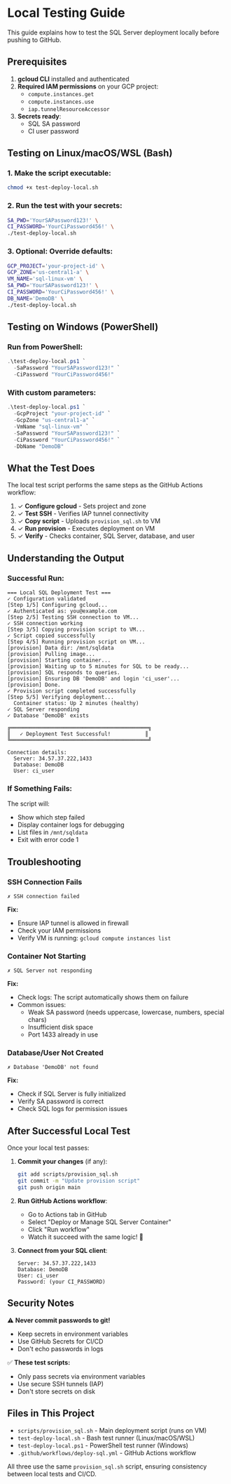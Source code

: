 # Local Testing Guide

This guide explains how to test the SQL Server deployment locally before pushing to GitHub.

## Prerequisites

1. **gcloud CLI** installed and authenticated
2. **Required IAM permissions** on your GCP project:
   - `compute.instances.get`
   - `compute.instances.use`
   - `iap.tunnelResourceAccessor`
3. **Secrets ready**:
   - SQL SA password
   - CI user password

## Testing on Linux/macOS/WSL (Bash)

### 1. Make the script executable:

```bash
chmod +x test-deploy-local.sh
```

### 2. Run the test with your secrets:

```bash
SA_PWD='YourSAPassword123!' \
CI_PASSWORD='YourCiPassword456!' \
./test-deploy-local.sh
```

### 3. Optional: Override defaults:

```bash
GCP_PROJECT='your-project-id' \
GCP_ZONE='us-central1-a' \
VM_NAME='sql-linux-vm' \
SA_PWD='YourSAPassword123!' \
CI_PASSWORD='YourCiPassword456!' \
DB_NAME='DemoDB' \
./test-deploy-local.sh
```

## Testing on Windows (PowerShell)

### Run from PowerShell:

```powershell
.\test-deploy-local.ps1 `
  -SaPassword "YourSAPassword123!" `
  -CiPassword "YourCiPassword456!"
```

### With custom parameters:

```powershell
.\test-deploy-local.ps1 `
  -GcpProject "your-project-id" `
  -GcpZone "us-central1-a" `
  -VmName "sql-linux-vm" `
  -SaPassword "YourSAPassword123!" `
  -CiPassword "YourCiPassword456!" `
  -DbName "DemoDB"
```

## What the Test Does

The local test script performs the same steps as the GitHub Actions workflow:

1. ✓ **Configure gcloud** - Sets project and zone
2. ✓ **Test SSH** - Verifies IAP tunnel connectivity
3. ✓ **Copy script** - Uploads `provision_sql.sh` to VM
4. ✓ **Run provision** - Executes deployment on VM
5. ✓ **Verify** - Checks container, SQL Server, database, and user

## Understanding the Output

### Successful Run:
```
=== Local SQL Deployment Test ===
✓ Configuration validated
[Step 1/5] Configuring gcloud...
✓ Authenticated as: you@example.com
[Step 2/5] Testing SSH connection to VM...
✓ SSH connection working
[Step 3/5] Copying provision script to VM...
✓ Script copied successfully
[Step 4/5] Running provision script on VM...
[provision] Data dir: /mnt/sqldata
[provision] Pulling image...
[provision] Starting container...
[provision] Waiting up to 5 minutes for SQL to be ready...
[provision] SQL responds to queries.
[provision] Ensuring DB 'DemoDB' and login 'ci_user'...
[provision] Done.
✓ Provision script completed successfully
[Step 5/5] Verifying deployment...
  Container status: Up 2 minutes (healthy)
✓ SQL Server responding
✓ Database 'DemoDB' exists

╔════════════════════════════════════════════╗
║   ✓ Deployment Test Successful!           ║
╚════════════════════════════════════════════╝

Connection details:
  Server: 34.57.37.222,1433
  Database: DemoDB
  User: ci_user
```

### If Something Fails:

The script will:
- Show which step failed
- Display container logs for debugging
- List files in `/mnt/sqldata`
- Exit with error code 1

## Troubleshooting

### SSH Connection Fails
```
✗ SSH connection failed
```
**Fix:** 
- Ensure IAP tunnel is allowed in firewall
- Check your IAM permissions
- Verify VM is running: `gcloud compute instances list`

### Container Not Starting
```
✗ SQL Server not responding
```
**Fix:**
- Check logs: The script automatically shows them on failure
- Common issues:
  - Weak SA password (needs uppercase, lowercase, numbers, special chars)
  - Insufficient disk space
  - Port 1433 already in use

### Database/User Not Created
```
✗ Database 'DemoDB' not found
```
**Fix:**
- Check if SQL Server is fully initialized
- Verify SA password is correct
- Check SQL logs for permission issues

## After Successful Local Test

Once your local test passes:

1. **Commit your changes** (if any):
   ```bash
   git add scripts/provision_sql.sh
   git commit -m "Update provision script"
   git push origin main
   ```

2. **Run GitHub Actions workflow**:
   - Go to Actions tab in GitHub
   - Select "Deploy or Manage SQL Server Container"
   - Click "Run workflow"
   - Watch it succeed with the same logic! 🎉

3. **Connect from your SQL client**:
   ```
   Server: 34.57.37.222,1433
   Database: DemoDB
   User: ci_user
   Password: (your CI_PASSWORD)
   ```

## Security Notes

⚠️ **Never commit passwords to git!**
- Keep secrets in environment variables
- Use GitHub Secrets for CI/CD
- Don't echo passwords in logs

✅ **These test scripts:**
- Only pass secrets via environment variables
- Use secure SSH tunnels (IAP)
- Don't store secrets on disk

## Files in This Project

- `scripts/provision_sql.sh` - Main deployment script (runs on VM)
- `test-deploy-local.sh` - Bash test runner (Linux/macOS/WSL)
- `test-deploy-local.ps1` - PowerShell test runner (Windows)
- `.github/workflows/deploy-sql.yml` - GitHub Actions workflow

All three use the same `provision_sql.sh` script, ensuring consistency between local tests and CI/CD.
